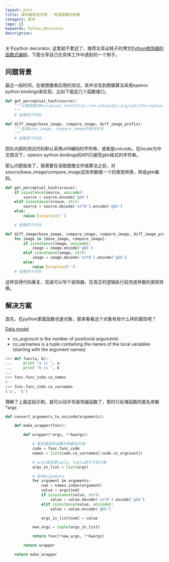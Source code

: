 ```yaml
---
layout: post
title: 装饰器用法示例 - 检查函数的参数
category: 技术
tags: []
keywords: Python,Decorator
description:
---
```


关于python decorator, 这里就不累述了，推荐左耳朵耗子的博文[Python修饰器的函数式编程](http://coolshell.cn/articles/11265.html)。下面分享自己在具体工作中遇到的一个例子。

## 问题背景

最近一段时间，在做图像类应用的测试，其中涉及到图像算法采用opencv python bindings来实现，比如下面这几个函数接口。

```python
def get_perceptual_hash(source):
    """计算图像的Perceptual Hash(http://en.wikipedia.org/wiki/Perceptual_hashing)
    """
    # 省略若干代码

def diff_image(base_image, compare_image, diff_image_prefix):
    """生成base_image, compare_image的差异文件
    """
    # 省略若干代码
```


团队内部的测试代码默认采用utf8编码的字符串，或者是unicode。在locale为中文情况下，opencv python bindings的API只接受gbk格式的字符串。

那么问题就来了，我需要在读取图像文件做算法之前，对source/base_image/compare_image这些参数做一个的类型转换，转成gbk编码。

```python
def get_perceptual_hash(srouce):  
    if isinstance(source, unicode):
        source = source.encode('gbk')
    elif isinstance(srouce, str):
        source = source.decode('utf8').encode('gbk')
    else:
        raise Exception('')

    # 省略若干代码

def diff_image(base_image, compare_image, compare_image, diff_image_prefix):
    for image in [base_image, compare_image]:
        if isinstance(image, unicode):
            image = image.encode('gbk')
        elif isinstance(image, str):
            image = image.decode('utf8').encode('gbk')
        else:
            raise Exception('')
    # 省略若干代码
```

这样显得代码重复，完成可以写个装饰器，在真正的逻辑执行前完成参数的类型转换。

## 解决方案

首先，在python里面函数也是对象，那来看看这个对象有些什么样的属性吧？

[Data model](https://docs.python.org/2/reference/datamodel.html)
- co_argcount is the number of positional arguments
- co_varnames is a tuple containing the names of the local variables (starting with the argument names)

```python
>>> def func(a, b):
...     print "a is ", a
...     print "b is ", b
...
>>> func.func_code.co_names
2
>>> func.func_code.co_varnames
('a', 'b')
```

理解了上面这段示例，就可以动手写装饰器函数了，暂时只处理函数的匿名参数*args

```python
def convert_arguments_to_unicode(arguments):

    def make_wrapper(func):

        def wrapper(*args, **kwargs):

            # 拿到被装饰函数的参数名列表
            code = func.func_code
            names = list(code.co_varnames[:code.co_argcount])

            # args类型是tuple, tuple是不可变对象
            args_in_list = list(args)

            # 装饰arguments
            for argument in arguments:
                num = names.index(argument)
                value = args[num]
                if isinstance(value, str):
                    value = value.decode('utf8').encode('gbk')
                elif isinstance(value, unicode):
                    value = value.encode('gbk')

                args_in_list[num] = value

            new_args = tuple(args_in_list)

            return func(*new_args, **kwargs)

        return wrapper

    return make_wrapper
```
